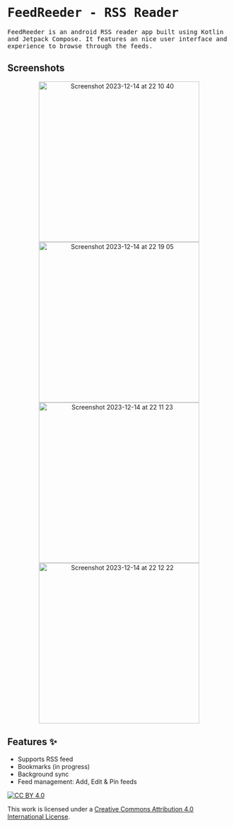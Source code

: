 <h1><samp>FeedReeder - RSS Reader</samp></h1> 



<samp align= "center">FeedReeder is an android RSS reader app built using Kotlin and Jetpack Compose. It features an nice
user interface and experience to browse through the feeds.</samp>

## Screenshots

<p style="text-align: center;">
<img width="363" alt="Screenshot 2023-12-14 at 22 10 40" src="https://github.com/ahmedsaheed/feedreeder_3061874/assets/87912847/b93fa9cf-3007-4410-b0fc-868e147ecaf6">
<img width="363" alt="Screenshot 2023-12-14 at 22 19 05" src="https://github.com/ahmedsaheed/feedreeder_3061874/assets/87912847/a471108b-dfff-4bc8-a41a-bcbe84fdb7f6">
<img width="363" alt="Screenshot 2023-12-14 at 22 11 23" src="https://github.com/ahmedsaheed/feedreeder_3061874/assets/87912847/97cef0d4-c7d5-46df-b485-eea0bad3bb20">
<img width="363" alt="Screenshot 2023-12-14 at 22 12 22" src="https://github.com/ahmedsaheed/feedreeder_3061874/assets/87912847/0502af10-b00e-4863-99ea-20df81b57e14">
</p>

## Features ✨

- Supports RSS feed
- Bookmarks (in progress)
- Background sync
- Feed management: Add, Edit & Pin feeds



[![CC BY 4.0][cc-by-shield]][cc-by]

This work is licensed under a
[Creative Commons Attribution 4.0 International License][cc-by].


[cc-by]: http://creativecommons.org/licenses/by/4.0/
[cc-by-image]: https://i.creativecommons.org/l/by/4.0/88x31.png
[cc-by-shield]: https://img.shields.io/badge/License-CC%20BY%204.0-lightgrey.svg

